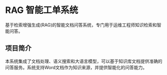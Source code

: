 # RAG 智能工单系统

基于检索增强生成(RAG)的智能文档问答系统，专门用于运维工程师知识检索和智能问答。

## 项目简介

本系统集成了文档处理、语义搜索和大语言模型，可以基于知识库文档提供准确的问答服务。系统支持Word文档作为知识来源，并提供智能化的问答能力。



